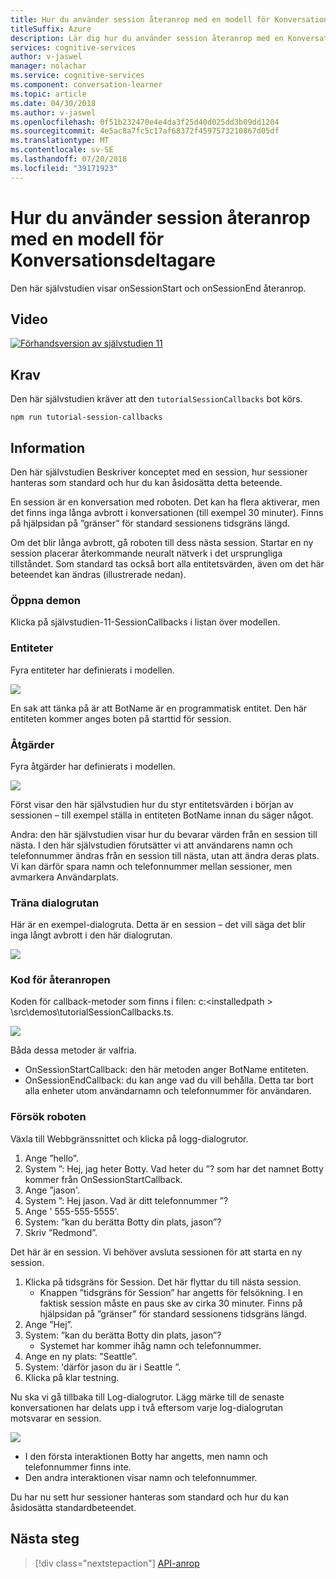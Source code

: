 ```yaml
---
title: Hur du använder session återanrop med en modell för Konversationsdeltagare – Microsoft Cognitive Services | Microsoft Docs
titleSuffix: Azure
description: Lär dig hur du använder session återanrop med en Konversationsdeltagare-modell.
services: cognitive-services
author: v-jaswel
manager: nolachar
ms.service: cognitive-services
ms.component: conversation-learner
ms.topic: article
ms.date: 04/30/2018
ms.author: v-jaswel
ms.openlocfilehash: 0f51b232470e4e4da3f25d40d025dd3b09dd1204
ms.sourcegitcommit: 4e5ac8a7fc5c17af68372f4597573210867d05df
ms.translationtype: MT
ms.contentlocale: sv-SE
ms.lasthandoff: 07/20/2018
ms.locfileid: "39171923"
---
```

# <a name="how-to-use-session-callbacks-with-a-conversation-learner-model"></a>Hur du använder session återanrop med en modell för Konversationsdeltagare

Den här självstudien visar onSessionStart och onSessionEnd återanrop.

## <a name="video"></a>Video

[![Förhandsversion av självstudien 11](http://aka.ms/cl-tutorial-11-preview)](http://aka.ms/blis-tutorial-11)

## <a name="requirements"></a>Krav
Den här självstudien kräver att den `tutorialSessionCallbacks` bot körs.

    npm run tutorial-session-callbacks

## <a name="details"></a>Information
Den här självstudien Beskriver konceptet med en session, hur sessioner hanteras som standard och hur du kan åsidosätta detta beteende.

En session är en konversation med roboten. Det kan ha flera aktiverar, men det finns inga långa avbrott i konversationen (till exempel 30 minuter).  Finns på hjälpsidan på ”gränser” för standard sessionens tidsgräns längd.

Om det blir långa avbrott, gå roboten till dess nästa session.  Startar en ny session placerar återkommande neuralt nätverk i det ursprungliga tillståndet.  Som standard tas också bort alla entitetsvärden, även om det här beteendet kan ändras (illustrerade nedan).

### <a name="open-the-demo"></a>Öppna demon

Klicka på självstudien-11-SessionCallbacks i listan över modellen. 

### <a name="entities"></a>Entiteter

Fyra entiteter har definierats i modellen.

![](../media/tutorial11_entities.PNG)

En sak att tänka på är att BotName är en programmatisk entitet.  Den här entiteten kommer anges boten på starttid för session.

### <a name="actions"></a>Åtgärder

Fyra åtgärder har definierats i modellen.

![](../media/tutorial11_actions.PNG)

Först visar den här självstudien hur du styr entitetsvärden i början av sessionen – till exempel ställa in entiteten BotName innan du säger något.

Andra: den här självstudien visar hur du bevarar värden från en session till nästa.  I den här självstudien förutsätter vi att användarens namn och telefonnummer ändras från en session till nästa, utan att ändra deras plats.  Vi kan därför spara namn och telefonnummer mellan sessioner, men avmarkera Användarplats.

### <a name="train-dialog"></a>Träna dialogrutan

Här är en exempel-dialogruta. Detta är en session – det vill säga det blir inga långt avbrott i den här dialogrutan.

![](../media/tutorial11_traindialog.PNG)

### <a name="code-for-the-callbacks"></a>Kod för återanropen

Koden för callback-metoder som finns i filen: c:\<installedpath > \src\demos\tutorialSessionCallbacks.ts.

![](../media/tutorial11_code.PNG)

Båda dessa metoder är valfria.

- OnSessionStartCallback: den här metoden anger BotName entiteten.
- OnSessionEndCallback: du kan ange vad du vill behålla. Detta tar bort alla enheter utom användarnamn och telefonnummer för användaren.

### <a name="try-the-bot"></a>Försök roboten

Växla till Webbgränssnittet och klicka på logg-dialogrutor.

1. Ange ”hello”.
2. System ”: Hej, jag heter Botty. Vad heter du ”? som har det namnet Botty kommer från OnSessionStartCallback.
3. Ange ”jason'.
4. System ”: Hej jason. Vad är ditt telefonnummer ”?
5. Ange ' 555-555-5555'.
6. System: ”kan du berätta Botty din plats, jason”?
7. Skriv ”Redmond”.

Det här är en session. Vi behöver avsluta sessionen för att starta en ny session. 

1. Klicka på tidsgräns för Session. Det här flyttar du till nästa session.
    - Knappen ”tidsgräns för Session” har angetts för felsökning.  I en faktisk session måste en paus ske av cirka 30 minuter.  Finns på hjälpsidan på ”gränser” för standard sessionens tidsgräns längd.
1. Ange ”Hej”.
2. System: ”kan du berätta Botty din plats, jason”?
    - Systemet har kommer ihåg namn och telefonnummer.
2. Ange en ny plats: ”Seattle”.
3. System: 'därför jason du är i Seattle ”.
4. Klicka på klar testning.

Nu ska vi gå tillbaka till Log-dialogrutor. Lägg märke till de senaste konversationen har delats upp i två eftersom varje log-dialogrutan motsvarar en session.  

![](../media/tutorial11_splitdialogs.PNG)

- I den första interaktionen Botty har angetts, men namn och telefonnummer finns inte.
- Den andra interaktionen visar namn och telefonnummer.

Du har nu sett hur sessioner hanteras som standard och hur du kan åsidosätta standardbeteendet. 

## <a name="next-steps"></a>Nästa steg

> [!div class="nextstepaction"]
> [API-anrop](./12-api-calls.md)
